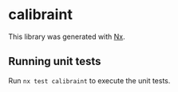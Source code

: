 # calibraint

This library was generated with [Nx](https://nx.dev).

## Running unit tests

Run `nx test calibraint` to execute the unit tests.
